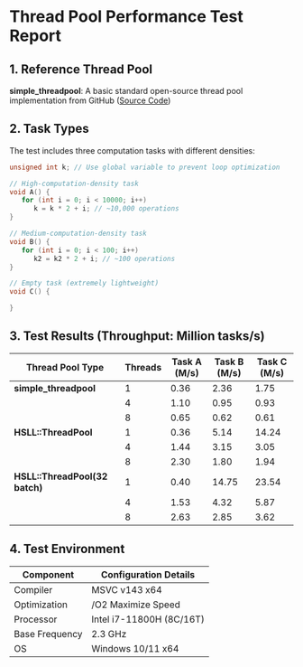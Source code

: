 # Thread Pool Performance Test Report  

## 1. Reference Thread Pool  
**simple_threadpool**: A basic standard open-source thread pool implementation from GitHub ([Source Code](https://github.com/progschj/ThreadPool.git))  

## 2. Task Types  
The test includes three computation tasks with different densities:  

```cpp  
unsigned int k; // Use global variable to prevent loop optimization  

// High-computation-density task  
void A() {  
   for (int i = 0; i < 10000; i++)  
      k = k * 2 + i; // ~10,000 operations  
}  

// Medium-computation-density task  
void B() {  
   for (int i = 0; i < 100; i++)  
      k2 = k2 * 2 + i; // ~100 operations  
}  

// Empty task (extremely lightweight)  
void C() {  

}  
```  

## 3. Test Results (Throughput: Million tasks/s)  

| Thread Pool Type          | Threads | Task A (M/s) | Task B (M/s) | Task C (M/s) |  
|---------------------------|---------|--------------|--------------|--------------|  
| **simple_threadpool**     | 1       | 0.36         | 2.36         | 1.75         |  
|                           | 4       | 1.10         | 0.95         | 0.93         |  
|                           | 8       | 0.65         | 0.62         | 0.61         |  
| **HSLL::ThreadPool**      | 1       | 0.36         | 5.14         | 14.24        |  
|                           | 4       | 1.44         | 3.15         | 3.05         |  
|                           | 8       | 2.30         | 1.80         | 1.94         |  
| **HSLL::ThreadPool(32 batch)** | 1       | 0.40         | 14.75        | 23.54        |  
|                           | 4       | 1.53         | 4.32         | 5.87         |  
|                           | 8       | 2.63         | 2.85         | 3.62         |  

## 4. Test Environment  
| Component       | Configuration Details             |  
|-----------------|-----------------------------------|  
| Compiler        | MSVC v143 x64                     |  
| Optimization    | /O2 Maximize Speed                |  
| Processor       | Intel i7-11800H (8C/16T)          |  
| Base Frequency  | 2.3 GHz                           |  
| OS              | Windows 10/11 x64                 |  